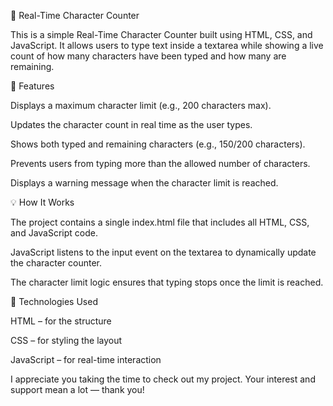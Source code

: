 📝 Real-Time Character Counter

This is a simple Real-Time Character Counter built using HTML, CSS, and JavaScript.
It allows users to type text inside a textarea while showing a live count of how many characters have been typed and how many are remaining.

🔧 Features

Displays a maximum character limit (e.g., 200 characters max).

Updates the character count in real time as the user types.

Shows both typed and remaining characters (e.g., 150/200 characters).

Prevents users from typing more than the allowed number of characters.

Displays a warning message when the character limit is reached.

💡 How It Works

The project contains a single index.html file that includes all HTML, CSS, and JavaScript code.

JavaScript listens to the input event on the textarea to dynamically update the character counter.

The character limit logic ensures that typing stops once the limit is reached.

🚀 Technologies Used

HTML – for the structure

CSS – for styling the layout

JavaScript – for real-time interaction


I appreciate you taking the time to check out my project.
Your interest and support mean a lot — thank you!
